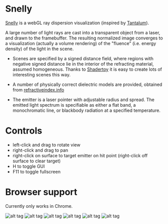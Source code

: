 
# Snelly

[Snelly](http://snelly.net) is a webGL ray dispersion visualization (inspired by [Tantalum](https://benedikt-bitterli.me/tantalum/)). 

A large number of light rays are cast into a transparent object from a laser, and drawn to the framebuffer. The resulting normalized image converges to a visualization (actually a volume rendering) of the "fluence" (i.e. energy density) of the light in the scene. 

  - Scenes are specified by a signed distance field, where regions with negative signed distance lie in the interior of the refracting material, assumed homogeneous. Thanks to [Shadertoy](https://www.shadertoy.com/) it is easy to create lots of interesting scenes this way.
	
  - A number of physically correct dielectric models are provided, obtained from [refractiveindex.info](http://refractiveindex.info/)
	
  - The emitter is a laser pointer with adjustable radius and spread. The emitted light spectrum is specifiable as either a flat band, a monochromatic line, or blackbody radiation at a specified temperature.





Controls
========

  - left-click and drag to rotate view
  - right-click and drag to pan
  - right-click on surface to target emitter on hit point (right-click off surface to clear target)
  - H to toggle GUI
  - F11 to toggle fullscreen



Browser support
===============

Currently only works in Chrome.



![alt tag](https://raw.githubusercontent.com/portsmouth/snelly/master/images/gem.png)
![alt tag](https://raw.githubusercontent.com/portsmouth/snelly/master/images/fibre2.png)
![alt tag](https://raw.githubusercontent.com/portsmouth/snelly/master/images/glass.png)
![alt tag](https://raw.githubusercontent.com/portsmouth/snelly/master/images/knot.png)
![alt tag](https://raw.githubusercontent.com/portsmouth/snelly/master/images/slabs.png)
![alt tag](https://raw.githubusercontent.com/portsmouth/snelly/master/images/menger.png)